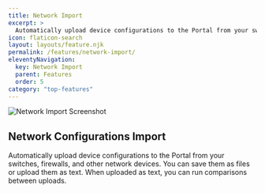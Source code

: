 ```yaml
---
title: Network Import
excerpt: >
  Automatically upload device configurations to the Portal from your switches, firewalls, and other network devices. You can save them as files or upload them as text. When uploaded as text, you can run comparisons between uploads.
icon: flaticon-search
layout: layouts/feature.njk
permalink: /features/network-import/
eleventyNavigation:
  key: Network Import
  parent: Features
  order: 5
category: "top-features"
---
```


![Network Import Screenshot](https://www.itportal.com/v4/images/configurations.png)

## Network Configurations Import

Automatically upload device configurations to the Portal from your switches, firewalls, and other network devices. You can save them as files or upload them as text. When uploaded as text, you can run comparisons between uploads.
